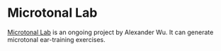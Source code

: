 # Microtonal Lab

[Microtonal Lab](https://aleksuuu.github.io/microtonal-lab/) is an ongoing project by Alexander Wu. It can generate microtonal ear-training exercises.
